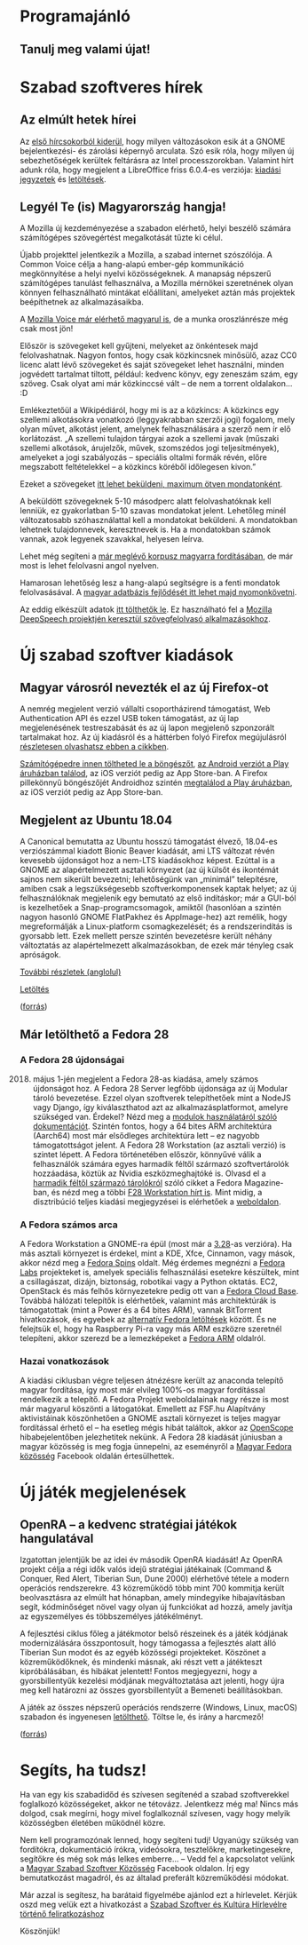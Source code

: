 ﻿# Programajánló

## Tanulj meg valami újat!


# Szabad szoftveres hírek

## Az elmúlt hetek hírei

Az [első hírcsokorból kiderül](https://linuxmint.hu/hir/2018/05/2018-19-heti-hirek), hogy milyen változásokon esik át a GNOME bejelentkezési- és zárolási képernyő arculata. Szó esik róla, hogy milyen új sebezhetőségek kerültek feltárásra az Intel processzorokban. Valamint hírt adunk róla, hogy megjelent a LibreOffice friss 6.0.4-es verziója: [kiadási jegyzetek](https://www.libreoffice.org/download/release-notes/) és [letöltések](https://hu.libreoffice.org/letoeltes).

## Legyél Te (is) Magyarország hangja!

A Mozilla új kezdeményezése a szabadon elérhető, helyi beszélő számára számítógépes szövegértést megalkotását tűzte ki célul.

Újabb projekttel jelentkezik a Mozilla, a szabad internet szószólója. A Common Voice célja a hang-alapú ember-gép kommunikáció megkönnyítése a helyi nyelvi közösségeknek. A manapság népszerű számítógépes tanulást felhasználva, a Mozilla mérnökei szeretnének olyan könnyen felhasználható mintákat előállítani, amelyeket aztán más projektek beépíthetnek az alkalmazásaikba.

A [Mozilla Voice már elérhető magyarul is](https://voice.mozilla.org/hu), de a munka oroszlánrésze még csak most jön!

Először is szövegeket kell gyűjteni, melyeket az önkéntesek majd felolvashatnak. Nagyon fontos, hogy csak közkincsnek minősülő, azaz CC0 licenc alatt lévő szövegeket és saját szövegeket lehet használni, minden jogvédett tartalmat tiltott, például: kedvenc könyv, egy zeneszám szám, egy szöveg. Csak olyat ami már közkinccsé vált – de nem a torrent oldalakon… :D

Emlékeztetőül a Wikipédiáról, hogy mi is az a közkincs: A közkincs egy szellemi alkotásokra vonatkozó (leggyakrabban szerzői jogi) fogalom, mely olyan művet, alkotást jelent, amelynek felhasználására a szerző nem ír elő korlátozást. „A szellemi tulajdon tárgyai azok a szellemi javak (műszaki szellemi alkotások, árujelzők, művek, szomszédos jogi teljesítmények), amelyeket a jogi szabályozás – speciális oltalmi formák révén, előre megszabott feltételekkel – a közkincs köréből időlegesen kivon.”

Ezeket a szövegeket [itt lehet beküldeni, maximum ötven mondatonként](https://voice-sprint.mozilla.community/upload/).

A beküldött szövegeknek 5-10 másodperc alatt felolvashatóknak kell lenniük, ez gyakorlatban 5-10 szavas mondatokat jelent. Lehetőleg minél változatosabb szóhasználattal kell a mondatokat beküldeni. A mondatokban lehetnek tulajdonnevek, keresztnevek is. Ha a mondatokban számok vannak, azok legyenek szavakkal, helyesen leírva.

Lehet még segíteni a [már meglévő korpusz magyarra fordításában](https://crowdin.com/project/common-voice-corpus), de már most is lehet felolvasni angol nyelven.

Hamarosan lehetőség lesz a hang-alapú segítségre is a fenti mondatok felolvasásával. A [magyar adatbázis fejlődését itt lehet majd nyomonkövetni](https://voice.mozilla.org/hu/languages).

Az eddig elkészült adatok [itt tölthetők le](https://voice.mozilla.org/hu/data). Ez használható fel a [Mozilla DeepSpeech projektjén keresztül szövegfelolvasó alkalmazásokhoz](https://github.com/mozilla/DeepSpeech/blob/master/README.md#common-voice-training-data).

# Új szabad szoftver kiadások

## Magyar városról nevezték el az új Firefox-ot

A nemrég megjelent verzió vállalti csoportházirend támogatást, Web Authentication API és ezzel USB token támogatást, az új lap megjelenésének testreszabását és az új lapon megjelenő szponzorált tartalmakat hoz. Az új kiadásról és a háttérben folyó Firefox megújulásról [részletesen olvashatsz ebben a cikkben](https://linuxmint.hu/hir/2018/05/magyar-varosrol-neveztek-el-az-uj-firefox-ot).

[Számítógépedre innen töltheted le a böngészőt](https://www.mozilla.org/en-US/firefox/all/), [az Android verziót a Play áruházban találod](https://play.google.com/store/apps/details?id=org.mozilla.firefox), az iOS verziót pedig az App Store-ban. A Firefox pillekönnyű böngészőjét Androidhoz szintén [megtalálod a Play áruházban](https://play.google.com/store/apps/details?id=org.mozilla.focus), az iOS verziót pedig az App Store-ban.

## Megjelent az Ubuntu 18.04

A Canonical bemutatta az Ubuntu hosszú támogatást élvező, 18.04-es verziószámmal kiadott Bionic Beaver kiadását, ami LTS változat révén kevesebb újdonságot hoz a nem-LTS kiadásokhoz képest. 
Ezúttal is a GNOME az alapértelmezett asztali környezet (az új külsőt és ikontémát sajnos nem sikerült bevezetni; lehetőségünk van „minimál” telepítésre, amiben csak a legszükségesebb szoftverkomponensek kaptak helyet; az új felhasználóknak megjelenik egy bemutató az első indításkor; már a GUI-ból is kezelhetőek a Snap-programcsomagok, amiktől (hasonlóan a szintén nagyon hasonló GNOME FlatPakhez és AppImage-hez) azt remélik, hogy megreformálják a Linux-platform csomagkezelését; és a rendszerindítás is gyorsabb lett. Ezek mellett persze szintén bevezetésre került néhány változtatás az alapértelmezett alkalmazásokban, de ezek már tényleg csak apróságok.

[További részletek (anglolul)](https://www.omgubuntu.co.uk/2018/04/ubuntu-18-04-download-release-features)

[Letöltés](http://ubuntu.hu/letoltes)

([forrás](https://androbit.net/mini/3785/ubuntu_1804_lts_ilyen_egy_modern_desktop_linux_operacios_rendszer.html))

## Már letölthető a Fedora 28

### A Fedora 28 újdonságai
2018. május 1-jén megjelent a Fedora 28-as kiadása, amely számos újdonságot hoz.
A Fedora 28 Server legfőbb újdonsága az új Modular tároló bevezetése. Ezzel olyan szoftverek telepíthetőek mint a NodeJS vagy Django, így kiválaszthatod azt az alkalmazásplatformot, amelyre szükséged van. Érdekel? Nézd meg a [modulok használatáról szóló dokumentációt](https://docs.fedoraproject.org/fedora-project/subprojects/fesco/en-US/Using_Modules.html). Szintén fontos, hogy a 64 bites ARM architektúra (Aarch64) most már elsődleges architektúra lett – ez nagyobb támogatottságot jelent.
A Fedora 28 Workstation (az asztali verzió) is szintet lépett. A Fedora történetében először, könnyűvé válik a felhasználók számára egyes harmadik féltől származó szoftvertárolók hozzáadása, köztük az Nvidia eszközmeghajtóké is. Olvasd el a [harmadik féltől származó tárolókról](https://fedoramagazine.org/third-party-repositories-fedora/) szóló cikket a Fedora Magazine-ban, és nézd meg a többi [F28 Workstation hírt is](https://fedoramagazine.org/whats-new-fedora-28-workstation/).
Mint midig, a disztribúció teljes kiadási megjegyzései is elérhetőek a [weboldalon](https://docs.fedoraproject.org/f28/release-notes/index.html).
### A Fedora számos arca
A Fedora Workstation a GNOME-ra épül (most már a [3.28](https://help.gnome.org/misc/release-notes/3.28/)-as verzióra). Ha más asztali környezet is érdekel, mint a KDE, Xfce, Cinnamon, vagy mások, akkor nézd meg a [Fedora Spins](https://spins.fedoraproject.org/) oldalt. Még érdemes megnézni a [Fedora Labs](https://labs.fedoraproject.org/) projekteket is, amelyek speciális felhasználási esetekre készültek, mint a csillagászat, dizájn, biztonság, robotikai vagy a Python oktatás. EC2, OpenStack és más felhős környezetekre pedig ott van a [Fedora Cloud Base](https://cloud.fedoraproject.org/). Továbbá hálózati telepítők is elérhetőek, valamint más architektúrák is támogatottak (mint a Power és a 64 bites ARM), vannak BitTorrent hivatkozások, és egyebek az [alternatív Fedora letöltések](https://alt.fedoraproject.org/) között. És ne felejtsük el, hogy ha Raspberry Pi-ra vagy más ARM eszközre szeretnél telepíteni, akkor szerezd be a lemezképeket a [Fedora ARM](https://arm.fedoraproject.org/) oldalról.
### Hazai vonatkozások
A kiadási ciklusban végre teljesen átnézésre került az anaconda telepítő magyar fordítása, így most már elvileg 100%-os magyar fordítással rendelkezik a telepítő. A Fedora Projekt weboldalainak nagy része is most már magyarul köszönti a látogatókat. Emellett az FSF.hu Alapítvány aktivistáinak köszönhetően a GNOME asztali környezet is teljes magyar fordítással érhető el – ha esetleg mégis hibát találtok, akkor az [OpenScope](http://openscope.org/) hibabejelentőben jelezhetitek nekünk. A Fedora 28 kiadását júniusban a magyar közösség is meg fogja ünnepelni, az eseményről a [Magyar Fedora közösség](https://www.facebook.com/groups/209488476242562/) Facebook oldalán értesülhettek.

# Új játék megjelenések

## OpenRA – a kedvenc stratégiai játékok hangulatával

Izgatottan jelentjük be az idei év második OpenRA kiadását! Az OpenRA projekt célja a régi idők valós idejű stratégiai játékainak (Command & Conquer, Red Alert, Tiberian Sun, Dune 2000) elérhetővé tétele a modern operációs rendszerekre. 43 közreműködő több mint 700 kommitja került beolvasztásra az elmúlt hat hónapban, amely mindegyike hibajavításban segít, kódminőséget növel vagy olyan új funkciókat ad hozzá, amely javítja az egyszemélyes és többszemélyes játékélményt.

A fejlesztési ciklus főleg a játékmotor belső részeinek és a játék kódjának modernizálására összpontosult, hogy támogassa a fejlesztés alatt álló Tiberian Sun modot és az egyéb közösségi projekteket. Köszönet a közreműködőknek, és mindenki másnak, aki részt vett a játékteszt kipróbálásában, és hibákat jelentett! Fontos megjegyezni, hogy a gyorsbillentyűk kezelési módjának megváltoztatása azt jelenti, hogy újra meg kell határozni az összes gyorsbillentyűt a Bemeneti beállításokban.

A játék az összes népszerű operációs rendszerre (Windows, Linux, macOS) szabadon és ingyenesen [letölthető](https://www.openra.net/download/). Töltse le, és irány a harcmező!

([forrás](http://szabadszoftver.fsf.hu/openra-20180218/))

# Segíts, ha tudsz!

Ha van egy kis szabadidőd és szívesen segítenéd a szabad szoftverekkel foglalkozó közösségeket, akkor ne tétovázz. Jelentkezz még ma! Nincs más dolgod, csak megírni, hogy mivel foglalkoznál szívesen, vagy hogy melyik közösségben életében működnél közre.

Nem kell programozónak lenned, hogy segíteni tudj! Ugyanúgy szükség van fordítókra, dokumentáció írókra, videósokra, tesztelőkre, marketingesekre, segítőkre és még sok más lelkes emberre... – Vedd fel a kapcsolatot velünk a [Magyar Szabad Szoftver Közösség](https://www.facebook.com/groups/szabadszoftver) Facebook oldalon. Írj egy bemutatkozást magadról, és az általad preferált közreműködési módokat.

Már azzal is segítesz, ha barátaid figyelmébe ajánlod ezt a hírlevelet. Kérjük oszd meg velük ezt a hivatkozást a [Szabad Szoftver és Kultúra Hírlevélre történő feliratkozáshoz](http://eepurl.com/cqj9pv)

Köszönjük!

